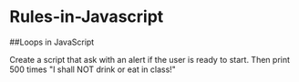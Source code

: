# Rules-in-Javascript
##Loops in JavaScript

Create a script that ask with an alert if the user is ready to start. Then print 500 times "I shall NOT drink or eat in class!"


